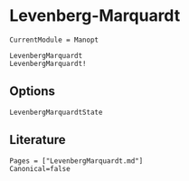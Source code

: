 # Levenberg-Marquardt

```@meta
CurrentModule = Manopt
```

```@docs
LevenbergMarquardt
LevenbergMarquardt!
```

## Options

```@docs
LevenbergMarquardtState
```

## Literature

```@bibliography
Pages = ["LevenbergMarquardt.md"]
Canonical=false
```
